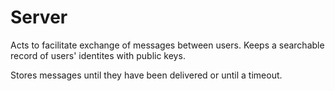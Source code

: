 # Server

Acts to facilitate exchange of messages between users.
Keeps a searchable record of users' identites with public keys.

Stores messages until they have been delivered or until a timeout.

